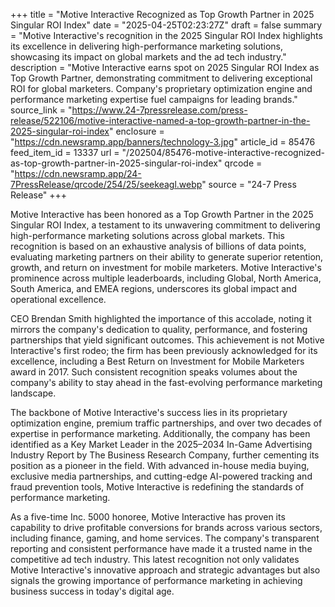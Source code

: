 +++
title = "Motive Interactive Recognized as Top Growth Partner in 2025 Singular ROI Index"
date = "2025-04-25T02:23:27Z"
draft = false
summary = "Motive Interactive's recognition in the 2025 Singular ROI Index highlights its excellence in delivering high-performance marketing solutions, showcasing its impact on global markets and the ad tech industry."
description = "Motive Interactive earns spot on 2025 Singular ROI Index as Top Growth Partner, demonstrating commitment to delivering exceptional ROI for global marketers. Company's proprietary optimization engine and performance marketing expertise fuel campaigns for leading brands."
source_link = "https://www.24-7pressrelease.com/press-release/522106/motive-interactive-named-a-top-growth-partner-in-the-2025-singular-roi-index"
enclosure = "https://cdn.newsramp.app/banners/technology-3.jpg"
article_id = 85476
feed_item_id = 13337
url = "/202504/85476-motive-interactive-recognized-as-top-growth-partner-in-2025-singular-roi-index"
qrcode = "https://cdn.newsramp.app/24-7PressRelease/qrcode/254/25/seekeagl.webp"
source = "24-7 Press Release"
+++

<p>Motive Interactive has been honored as a Top Growth Partner in the 2025 Singular ROI Index, a testament to its unwavering commitment to delivering high-performance marketing solutions across global markets. This recognition is based on an exhaustive analysis of billions of data points, evaluating marketing partners on their ability to generate superior retention, growth, and return on investment for mobile marketers. Motive Interactive's prominence across multiple leaderboards, including Global, North America, South America, and EMEA regions, underscores its global impact and operational excellence.</p><p>CEO Brendan Smith highlighted the importance of this accolade, noting it mirrors the company's dedication to quality, performance, and fostering partnerships that yield significant outcomes. This achievement is not Motive Interactive's first rodeo; the firm has been previously acknowledged for its excellence, including a Best Return on Investment for Mobile Marketers award in 2017. Such consistent recognition speaks volumes about the company's ability to stay ahead in the fast-evolving performance marketing landscape.</p><p>The backbone of Motive Interactive's success lies in its proprietary optimization engine, premium traffic partnerships, and over two decades of expertise in performance marketing. Additionally, the company has been identified as a Key Market Leader in the 2025–2034 In-Game Advertising Industry Report by The Business Research Company, further cementing its position as a pioneer in the field. With advanced in-house media buying, exclusive media partnerships, and cutting-edge AI-powered tracking and fraud prevention tools, Motive Interactive is redefining the standards of performance marketing.</p><p>As a five-time Inc. 5000 honoree, Motive Interactive has proven its capability to drive profitable conversions for brands across various sectors, including finance, gaming, and home services. The company's transparent reporting and consistent performance have made it a trusted name in the competitive ad tech industry. This latest recognition not only validates Motive Interactive's innovative approach and strategic advantages but also signals the growing importance of performance marketing in achieving business success in today's digital age.</p>